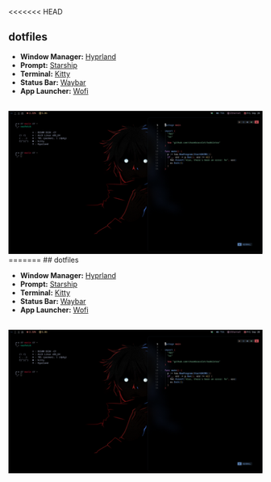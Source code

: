 <<<<<<< HEAD
## dotfiles

- **Window Manager:** <a href="https://github.com/hyprwm/Hyprland">Hyprland</a>
- **Prompt:** <a href="https://starship.rs/">Starship</a>
- **Terminal:** <a href="https://github.com/kovidgoyal/kitty">Kitty</a>
- **Status Bar:** <a href="https://github.com/Alexays/Waybar">Waybar</a>
- **App Launcher:** <a href="https://hg.sr.ht/~scoopta/wofi">Wofi</a>

<br>
<img title="Workspace" alt="workspace" src="workspace.png">
=======
## dotfiles

- **Window Manager:** <a href="https://github.com/hyprwm/Hyprland">Hyprland</a>
- **Prompt:** <a href="https://starship.rs/">Starship</a>
- **Terminal:** <a href="https://github.com/kovidgoyal/kitty">Kitty</a>
- **Status Bar:** <a href="https://github.com/Alexays/Waybar">Waybar</a>
- **App Launcher:** <a href="https://hg.sr.ht/~scoopta/wofi">Wofi</a>

<br>
<img title="workspace" alt="workspace" src="desktop.png">
